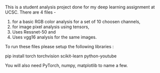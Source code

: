 This is a student analysis project done for my deep learning assignment at UCSC. There are 4 files - 
1. for a basic RGB color analysis for a set of 10 choosen channels, 
2. for image pixel analysis using tensors, 
3. Uses Ressnet-50 and 
4. Uses vgg16 analysis for the same images.

To run these files please setup the following libraries : 

pip install torch torchvision scikit-learn python-youtube

You will also need PyTorch, numpy, matplotlib to name a few. 
